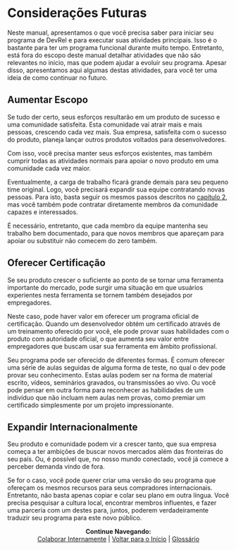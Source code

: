 # Considerações Futuras
 
 Neste manual, apresentamos o que você precisa saber para iniciar seu programa de DevRel e para executar suas atividades principais. Isso é o bastante para ter um programa funcional durante muito tempo. Entretanto, está fora do escopo deste manual detalhar atividades que não são relevantes no início, mas que podem ajudar a evoluir seu programa. Apesar disso, apresentamos aqui algumas destas atividades, para você ter uma ideia de como continuar no futuro.
 
## Aumentar Escopo 
  
  Se tudo der certo, seus esforços resultarão em um produto de sucesso e uma comunidade satisfeita. Esta comunidade vai atrair mais e mais pessoas, crescendo cada vez mais. Sua empresa, satisfeita com o sucesso do produto, planeja lançar outros produtos voltados para desenvolvedores.

  Com isso, você precisa manter seus esforços existentes, mas também cumprir todas as atividades normais para apoiar o novo produto em uma comunidade cada vez maior.

  Eventualmente, a carga de trabalho ficará grande demais para seu pequeno time original. Logo, você precisará expandir sua equipe contratando novas pessoas. Para isto, basta seguir os mesmos passos descritos no [capítulo 2](https://pedrowagner.github.io/DevRel/Passos/Pessoal), mas você também pode contratar diretamente membros da comunidade capazes e interessados.

  É necessário, entretanto, que cada membro da equipe mantenha seu trabalho bem documentado, para que novos membros que apareçam para apoiar ou substituir não comecem do zero também.

## Oferecer Certificação
  
  Se seu produto crescer o suficiente ao ponto de se tornar uma ferramenta importante do mercado, pode surgir uma situação em que usuários experientes nesta ferramenta se tornem também desejados por empregadores.

  Neste caso, pode haver valor em oferecer um programa oficial de certificação. Quando um desenvolvedor obtém um certificado através de um treinamento oferecido por você, ele pode provar suas habilidades com o produto com autoridade oficial, o que aumenta seu valor entre empregadores que buscam usar sua ferramenta em âmbito profissional.

  Seu programa pode ser oferecido de diferentes formas. É comum oferecer uma série de aulas seguidas de alguma forma de teste, no qual o dev pode provar seu conhecimento. Estas aulas podem ser na forma de material escrito, vídeos, seminários gravados, ou transmissões ao vivo. Ou você pode pensar em outra forma para reconhecer as habilidades de um indivíduo que não incluam nem aulas nem provas, como premiar um certificado simplesmente por um projeto impressionante.

## Expandir Internacionalmente

  Seu produto e comunidade podem vir a crescer tanto, que sua empresa começa a ter ambições de buscar novos mercados além das fronteiras do seu país. Ou, é possível que, no nosso mundo conectado, você já comece a perceber demanda vindo de fora.
  
  Se for o caso, você pode querer criar uma versão do seu programa que ofereçam os mesmos recursos para seus compradores internacionais. Entretanto, não basta apenas copiar e colar seu plano em outra língua. Você precisa pesquisar a cultura local, encontrar membros influentes, e fazer uma parceria com um destes para, juntos, poderem verdadeiramente traduzir seu programa para este novo público.


<p align="center">
  <b>Continue Navegando:</b><br>
  <a href="https://pedrowagner.github.io/DevRel/Atividades/Colaborar">Colaborar Internamente</a> |
  <a href="https://pedrowagner.github.io/DevRel">Voltar para o Início</a> |
 <a href="https://pedrowagner.github.io/DevRel/Glossario">Glossário</a>
</p>
